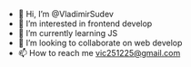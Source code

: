 - 👋 Hi, I’m @VladimirSudev
- 👀 I’m interested in frontend develop
- 🌱 I’m currently learning JS
- 💞️ I’m looking to collaborate on web develop
- 📫 How to reach me vic251225@gmail.com

<!---
VladimirSudev/VladimirSudev is a ✨ special ✨ repository because its `README.md` (this file) appears on your GitHub profile.
You can click the Preview link to take a look at your changes.
--->
